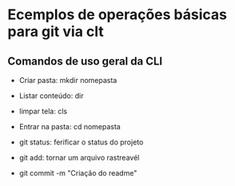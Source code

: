 # Ecemplos de operações básicas para git via clt

## Comandos de uso geral da CLI

- Criar pasta: mkdir nomepasta
- Listar conteúdo: dir
- limpar tela: cls
- Entrar na pasta: cd nomepasta


- git status: ferificar o status do projeto
- git add: tornar um arquivo rastreavél 
- git commit -m "Criação do readme"